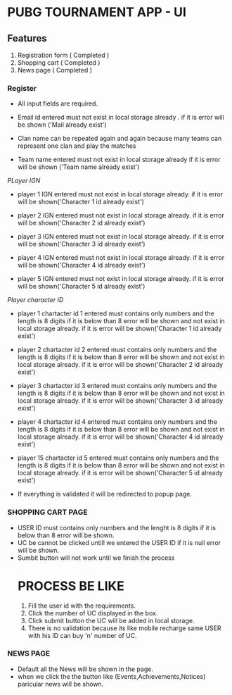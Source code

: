 # PUBG TOURNAMENT APP - UI
## Features
1. Registration form ( Completed )
2. Shopping cart    ( Completed )
3. News page        ( Completed )


### Register
* All input fields are required.

* Email id entered must not exist in local storage already . if it is error will be shown ('Mail already exist')

* Clan name can be repeated again and again because many teams can represent one clan and play the matches

* Team name entered must not exist in local storage already  if it is error will be shown ('Team name already exist')



 *PLayer IGN*

* player 1 IGN entered must  not exist in local storage already. if it is error will be shown('Character 1 id already exist')

* player 2 IGN entered must not exist in local storage already. if it is error will be shown('Character 2 id already exist')

* player 3 IGN entered must not exist in local storage already. if it is error will be shown('Character 3 id already exist')

* player 4 IGN entered must  not exist in local storage already. if it is error will be shown('Character 4 id already exist')

* player 5 IGN entered must  not exist in local storage already. if it is error will be shown('Character 5 id already exist')



 *Player character ID*

* player 1 chartacter id 1 entered must contains only numbers and the length is 8 digits if it is below than 8 error will be shown and not exist in local storage       already. if it is error will be shown('Character 1 id already exist')

* player 2 chartacter id 2 entered must contains only numbers and the length is 8 digits if it is below than 8 error will be shown and not exist in local storage       already. if it is error will be shown('Character 2 id already exist')

* player 3 chartacter id 3 entered must contains only numbers and the length is 8 digits if it is below than 8 error will be shown and not exist in local storage       already. if it is error will be shown('Character 3 id already exist')

* player 4 chartacter id 4 entered must contains only numbers and the length is 8 digits if it is below than 8 error will be shown and not exist in local storage       already. if it is error will be shown('Character 4 id already exist')

* player 15 chartacter id 5 entered must contains only numbers and the length is 8 digits if it is below than 8 error will be shown and not exist in local storage       already. if it is error will be shown('Character 5 id already exist')


* If everything is validated it will be redirected to popup page. 

### SHOPPING CART PAGE
* USER ID must contains only numbers and the lenght is 8 digits if it is below than 8 error will be shown.
* UC be cannot be clicked untill we entered the USER ID if it is null error will be shown.
* Sumbit button will not work until we finish the process
  # PROCESS BE LIKE
  1. Fill the user id with the requirements.
  2. Click the number of UC displayed in the box.
  3. Click submit button the UC will be added in local storage.
  4. There is no validation because its like mobile recharge same USER  with his ID can buy 'n' number of UC.
  

### NEWS PAGE
* Default all the News will be shown in the page.
* when we click the the button like (Events,Achievements,Notices) paricular news will be shown.


